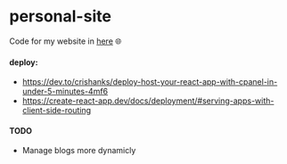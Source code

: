 # personal-site

Code for my website in [here](https://ulan13.me) 🌐

#### deploy:

- https://dev.to/crishanks/deploy-host-your-react-app-with-cpanel-in-under-5-minutes-4mf6
- https://create-react-app.dev/docs/deployment/#serving-apps-with-client-side-routing

#### TODO

- Manage blogs more dynamicly
